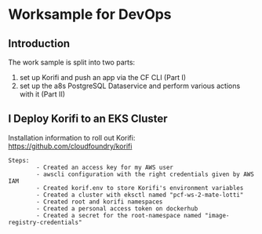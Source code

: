 # Worksample for DevOps

## Introduction
The work sample is split into two parts:
  
1. set up Korifi and push an app via the CF CLI (Part I) 
3. set up the a8s PostgreSQL Dataservice and perform various actions with it (Part II)

## I Deploy Korifi to an EKS Cluster
Installation information to roll out Korifi: https://github.com/cloudfoundry/korifi
    
    Steps:
            - Created an access key for my AWS user
            - awscli configuration with the right credentials given by AWS IAM
            - Created korif.env to store Korifi's environment variables
            - Created a cluster with eksctl named "pcf-ws-2-mate-lotti"
            - Created root and korifi namespaces
            - Created a personal access token on dockerhub
            - Created a secret for the root-namespace named "image-registry-credentials"
